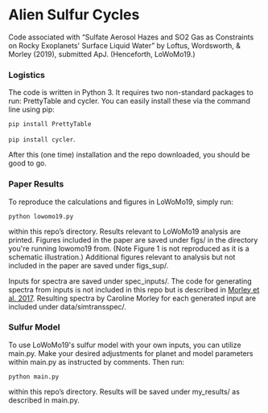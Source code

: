 # Alien Sulfur Cycles
Code associated with “Sulfate Aerosol Hazes and SO2 Gas as Constraints on Rocky Exoplanets' Surface Liquid Water” by Loftus, Wordsworth, &amp; Morley (2019), submitted ApJ. (Henceforth, LoWoMo19.)

### Logistics
The code is written in Python 3.
It requires two non-standard packages to run: PrettyTable and cycler. You can easily install these via the command line using pip:

```pip install PrettyTable```

```pip install cycler```.

After this (one time) installation and the repo downloaded, you should be good to go.

### Paper Results
To reproduce the calculations and figures in LoWoMo19, simply run:

```python lowomo19.py```

within this repo’s directory. Results relevant to LoWoMo19 analysis are printed. Figures included in the paper are saved under figs/ in the directory you're running lowomo19 from. (Note Figure 1 is not reproduced as it is a schematic illustration.)  Additional figures relevant to analysis but not included in the paper are saved under figs_sup/. 

Inputs for spectra are saved under spec_inputs/. The code for generating spectra from inputs is not included in this repo but is described in [Morley et al. 2017](https://arxiv.org/pdf/1708.04239.pdf). Resulting spectra by Caroline Morley for each generated input are included under data/simtransspec/. 

### Sulfur Model
To use LoWoMo19's sulfur model with your own inputs, you can utilize main.py. Make your desired adjustments for planet and model parameters within main.py as instructed by comments. Then run:

```python main.py```

within this repo’s directory. Results will be saved under my_results/ as described in main.py.